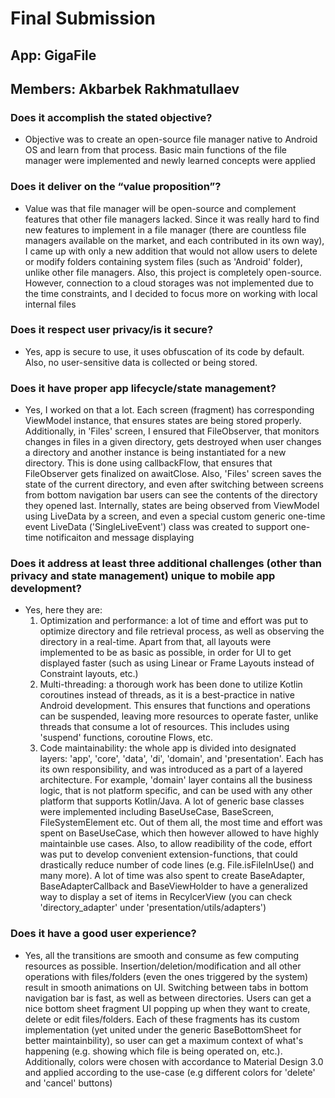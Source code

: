 # Final Submission

## App: GigaFile

## Members: Akbarbek Rakhmatullaev

### Does it accomplish the stated objective?
- Objective was to create an open-source file manager native to Android OS and learn from that process. Basic main functions of the file manager were implemented and newly learned concepts were applied

### Does it deliver on the “value proposition”?
- Value was that file manager will be open-source and complement features that other file managers lacked. Since it was really hard to find new features to implement in a file manager (there are countless file managers available on the market, and each contributed in its own way), I came up with only a new addition that would not allow users to delete or modify folders containing system files (such as 'Android' folder), unlike other file managers. Also, this project is completely open-source. However, connection to a cloud storages was not implemented due to the time constraints, and I decided to focus more on working with local internal files

### Does it respect user privacy/is it secure?
- Yes, app is secure to use, it uses obfuscation of its code by default. Also, no user-sensitive data is collected or being stored.

### Does it have proper app lifecycle/state management?
- Yes, I worked on that a lot. Each screen (fragment) has corresponding ViewModel instance, that ensures states are being stored properly. Additionally, in 'Files' screen, I ensured that FileObserver, that monitors changes in files in a given directory, gets destroyed when user changes a directory and another instance is being instantiated for a new directory. This is done using callbackFlow, that ensures that FileObserver gets finalized on awaitClose. Also, 'Files' screen saves the state of the current directory, and even after switching between screens from bottom navigation bar users can see the contents of the directory they opened last. Internally, states are being observed from ViewModel using LiveData by a screen, and even a special custom generic one-time event LiveData ('SingleLiveEvent') class was created to support one-time notificaiton and message displaying 

### Does it address at least three additional challenges (other than privacy and state management) unique to mobile app development?
- Yes, here they are:
  1. Optimization and performance: a lot of time and effort was put to optimize directory and file retrieval process, as well as observing the directory in a real-time. Apart from that, all layouts were implemented to be as basic as possible, in order for UI to get displayed faster (such as using Linear or Frame Layouts instead of Constraint layouts, etc.)
  2. Multi-threading: a thorough work has been done to utilize Kotlin coroutines instead of threads, as it is a best-practice in native Android development. This ensures that functions and operations can be suspended, leaving more resources to operate faster, unlike threads that consume a lot of resources. This includes using 'suspend' functions, coroutine Flows, etc. 
  3. Code maintainability: the whole app is divided into designated layers: 'app', 'core', 'data', 'di', 'domain', and 'presentation'. Each has its own responsibility, and was introduced as a part of a layered architecture. For example, 'domain' layer contains all the business logic, that is not platform specific, and can be used with any other platform that supports Kotlin/Java. A lot of generic base classes were implemented including BaseUseCase, BaseScreen, FileSystemElement etc. Out of them all, the most time and effort was spent on BaseUseCase, which then however allowed to have highly maintainble use cases. Also, to allow readibility of the code, effort was put to develop convenient extension-functions, that could drastically reduce number of code lines (e.g. File.isFileInUse() and many more). A lot of time was also spent to create BaseAdapter, BaseAdapterCallback and BaseViewHolder to have a generalized way to display a set of items in RecylcerView (you can check 'directory_adapter' under 'presentation/utils/adapters')

### Does it have a good user experience?
- Yes, all the transitions are smooth and consume as few computing resources as possible. Insertion/deletion/modification and all other operations with files/folders (even the ones triggered by the system) result in smooth animations on UI. Switching between tabs in bottom navigation bar is fast, as well as between directories. Users can get a nice bottom sheet fragment UI popping up when they want to create, delete or edit files/folders. Each of these fragments has its custom implementation (yet united under the generic BaseBottomSheet for better maintainbility), so user can get a maximum context of what's happening (e.g. showing which file is being operated on, etc.). Additionally, colors were chosen with accordance to Material Design 3.0 and applied according to the use-case (e.g different colors for 'delete' and 'cancel' buttons)



